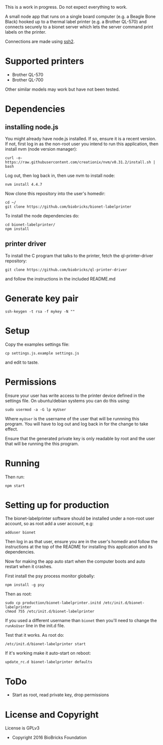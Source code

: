 
This is a work in progress. Do not expect everything to work.

A small node app that runs on a single board computer (e.g. a Beagle Bone Black) hooked up to a thermal label printer (e.g. a Brother QL-570) and connects securely to a bionet server which lets the server command print labels on the printer.

Connections are made using [ssh2](https://github.com/mscdex/ssh2).

# Supported printers

* Brother QL-570
* Brother QL-700

Other similar models may work but have not been tested.

# Dependencies

## installing node.js

You might already have node.js installed. If so, ensure it is a recent version. If not, first log in as the non-root user you intend to run this application, then install nvm (node version manager):

```
curl -o- https://raw.githubusercontent.com/creationix/nvm/v0.31.2/install.sh | bash
```

Log out, then log back in, then use nvm to install node:

```
nvm install 4.4.7
```

Now clone this repository into the user's homedir:

```
cd ~/
git clone https://github.com/biobricks/bionet-labelprinter
```

To install the node dependencies do:

```
cd bionet-labelprinter/
npm install
```

## printer driver

To install the C program that talks to the printer, fetch the ql-printer-driver repository:

```
git clone https://github.com/biobricks/ql-printer-driver
```

and follow the instructions in the included README.md

# Generate key pair

```
ssh-keygen -t rsa -f mykey -N ""
```

# Setup

Copy the examples settings file:

```
cp settings.js.example settings.js
```

and edit to taste.

# Permissions

Ensure your user has write access to the printer device defined in the settings file. On ubuntu/debian systems you can do this using:

```
sudo usermod -a -G lp myUser
```

Where `myUser` is the username of the user that will be runnning this program. You will have to log out and log back in for the change to take effect.

Ensure that the generated private key is only readable by root and the user that will be running the this program.

# Running

Then run:

```
npm start
```

# Setting up for production

The bionet-labelprinter software should be installed under a non-root user account, so as root add a user account, e.g:

```
adduser bionet
```

Then log in as that user, ensure you are in the user's homedir and follow the instructions at the top of the README for installing this application and its dependencies. 

Now for making the app auto start when the computer boots and auto restart when it crashes.

First install the psy process monitor globally:

```
npm install -g psy
```

Then as root:

```
sudo cp production/bionet-labelprinter.initd /etc/init.d/bionet-labelprinter
chmod 755 /etc/init.d/bionet-labelprinter
```

If you used a different username than `bionet` then you'll need to change the `runAsUser` line in the init.d file.

Test that it works. As root do:

```
/etc/init.d/bionet-labelprinter start
```

If it's working make it auto-start on reboot:

```
update_rc.d bionet-labelprinter defaults
```

# ToDo

* Start as root, read private key, drop permissions

# License and Copyright

License is GPLv3

* Copyright 2016 BioBricks Foundation 

